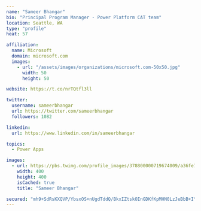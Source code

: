 ```yaml
---
name: "Sameer Bhangar"
bio: "Principal Program Manager - Power Platform CAT team"
location: Seattle, WA
type: "profile"
heat: 57

affiliation:
  name: Microsoft
  domain: microsoft.com
  images:
    - url: "/assets/images/organizations/microsoft.com-50x50.jpg"
      width: 50
      height: 50

website: https://t.co/nrTQtfl3ll

twitter:
  username: sameerbhangar
  url: https://twitter.com/sameerbhangar
  followers: 1082

linkedin:
  url: https://www.linkedin.com/in/sameerbhangar

topics:
  - Power Apps

images:
  - url: https://pbs.twimg.com/profile_images/378800000719674009/a36fe7ddfab1778b76e5793772e43798_400x400.jpeg
    width: 400
    height: 400
    isCached: true
    title: "Sameer Bhangar"

secured: "mh9+SdRsKXQVP/YbsxOS+nUgdTddQ/BkxIZtskOInGDKfKpMHN0LzJeBbB+IYfigPki8kNYSx1VX+lq7uyYk2Vk5zrboN03k2POkd1Otwz9MimshmdIOvU0ajEV7niVjprlktaEPUdyJ1KaY8hEbUEO6OukLEezIMH1FUzmrBD12vSDB78ksKcd6x+a160D4+Zb8xd1nznJvYxiVe1ScPoUNx7dvI0HprI7UDt9mZYzsPCtWYpC63zhA6PgUDnBmAZnpwPk9WCTpaZmMjEix3t/g0NjevmUm89r7JuzlLv3JwymbXaiaNNM0Y/L3vaamBzQp4+8eh6O/uaVtzo+771Ey3/eLTXXM/wyv0cWJTJr4ZAYy62zwolSdZO5RG6xo+rbJnBR/NdBqr9NE/fV62Kw+XUpBwx+FthlIDin4kE0=;uCJh0QwJ/mic/rI0dUKzxA=="
---
```


